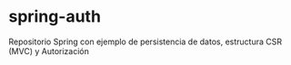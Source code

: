 # spring-auth
Repositorio Spring con ejemplo de persistencia de datos, estructura CSR (MVC) y Autorización
